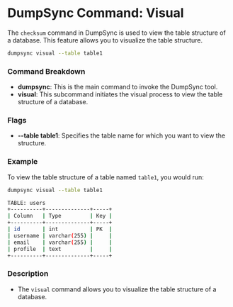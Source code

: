 # DumpSync Command: Visual

The `checksum` command in DumpSync is used to view the table structure of a database. This feature allows you to visualize the table structure.

```bash
dumpsync visual --table table1
```

### Command Breakdown

- **dumpsync**: This is the main command to invoke the DumpSync tool.
- **visual**: This subcommand initiates the visual process to view the table structure of a database.

### Flags

- **--table table1**: Specifies the table name for which you want to view the structure.

### Example

To view the table structure of a table named `table1`, you would run:

```bash
dumpsync visual --table table1
```

```bash
TABLE: users
+----------+--------------+-----+
| Column   | Type         | Key |
+----------+--------------+-----+
| id       | int          | PK  |
| username | varchar(255) |     |
| email    | varchar(255) |     |
| profile  | text         |     |
+----------+--------------+-----+
```

### Description

- The `visual` command allows you to visualize the table structure of a database.